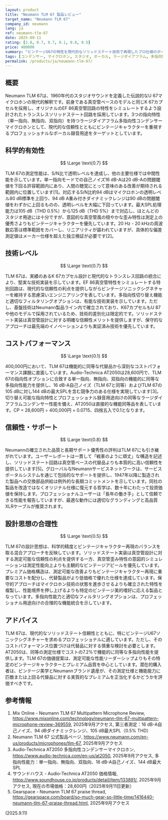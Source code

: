 ```yaml
---
layout: product
title: "Neumann TLM 67 製品レビュー"
target_name: "Neumann TLM 67"
company_id: neumann
lang: ja
ref: neumann-tlm-67
date: 2025-09-11
rating: [2.8, 0.7, 0.7, 0.1, 0.8, 0.5]
price: 400000
summary: "ビンテージU67の特性を現代的なソリッドステート技術で再現したプロ仕様のボーカルマイクですが、プレミアムおよび低価格帯の両方の代替品からコストパフォーマンス面で大きな課題に直面しています。"
tags: [コンデンサー, マイクロホン, スタジオ, ボーカル, ラージダイアフラム, 多指向性]
permalink: /products/ja/neumann-tlm-67/
---
```


## 概要

Neumann TLM 67は、1960年代のスタジオサウンドを定義した伝説的なU 67マイクロホンの現代的解釈です。前身である真空管ベースのモデルと同じK 67カプセルを採用し、オリジナルのEF 86真空管回路の特性をシミュレートするよう設計されたトランスレスソリッドステート回路を採用しています。3つの指向特性（単一指向、無指向、双指向）を持つラージダイアフラム多指向性コンデンサーマイクロホンとして、現代的な信頼性とともにビンテージキャラクターを重視するプロフェッショナルなボーカル録音用途をターゲットとしています。

## 科学的有効性

$$ \Large \text{0.7} $$

TLM 67の測定性能は、S/N比で透明レベルを達成し、他の主要仕様では中間性能を示しています。単一指向モードでの自己ノイズ16 dB-Aは20 dB-Aの問題閾値を下回る許容範囲内にあり、人間の聴覚にとって意味のある改善が期待される範囲内に位置しています[1]。対応するS/N比約94 dBはマイクロホンの透明レベル80 dB標準を上回り、94 dB A重み付きダイナミックレンジは90 dBの問題閾値をわずかに上回るものの、透明レベルを大幅に下回っています。最大SPL処理能力は105 dB（THD 0.5%）から125 dB（THD 5%）まで対応し、ほとんどのスタジオ用途には十分ですが、意図的な真空管風の穏やかな歪み特性は測定上の優秀さよりもビンテージキャラクターを優先しています。20 Hz - 20 kHzの周波数応答は標準範囲をカバーし、リニアリティが謳われていますが、具体的な偏差測定値はメーカー仕様を超えた独立検証が必要です[2]。

## 技術レベル

$$ \Large \text{0.7} $$

TLM 67は、実績のあるK 67カプセル設計と現代的なトランスレス回路の統合により、堅実な技術実装を示しています。EF 86真空管特性をシミュレートする特別回路は、現代的な信頼性の利点を提供しながらビンテージソニックシグネチャーを維持する思慮深いエンジニアリングを表しています。多指向性切り替え機能と適切なフィルタリングオプションは、有能な技術実装を示しています。ただし、基盤技術はNeumann製品ライン内で確立されており、K67カプセルもU 87や他のモデルで採用されているため、技術的差別化は限定的です。ソリッドステート実装は真空管設計に対する明確な信頼性メリットを提供しますが、保守的なアプローチは最先端のイノベーションよりも実証済み技術を優先しています。

## コストパフォーマンス

$$ \Large \text{0.1} $$

400,000円において、TLM 67は機能的に同等な代替品から深刻なコストパフォーマンス課題に直面しています。Audio-Technica AT2050は28,600円で、TLM 67の指向性オプションに合致する単一指向、無指向、双指向の機能的に同等な多指向性能力を提供し、16 dB-A自己ノイズ（TLM 67と同等）およびTLM 67の105 dBに対し144 dBの最大SPLを含む競争力のある仕様を実現しています[3]。切り替え可能な指向特性とプロフェッショナル録音用途向けの同等なラージダイアフラムコンデンサー性能を備え、AT2050は直接的な機能同等品を表しています。CP = 28,600円 ÷ 400,000円 = 0.0715、四捨五入で0.1となります。

## 信頼性・サポート

$$ \Large \text{0.8} $$

Neumannの確立された品質と長期サポート優秀性の評判はTLM 67にも引き継がれています。ユーザーレポートは一貫して「戦車のように頑丈」な構造を記述し、ソリッドステート回路は真空管ベースの代替品よりも本質的に高い信頼性を提供しています[5]。グローバルなNeumannサービスネットワークは、サービスポータルシステムを通じて包括的なサポートを提供し、1947年以降に製造された製品への交換部品供給は例外的な長期コミットメントを示しています。同社の製品を改造ではなくオリジナル仕様に復元する哲学は、数十年にわたって投資価値を保持します。プロフェッショナルユーザーは「長年の働き手」として信頼できる性能を報告していますが、最適な動作には適切なグランディングと高品質XLRケーブルが推奨されます。

## 設計思想の合理性

$$ \Large \text{0.5} $$

TLM 67の設計思想は、科学的精度とビンテージキャラクター再現のバランスを取る混合アプローチを反映しています。ソリッドステート実装は真空管設計に対する測定可能な信頼性の利点を提供する一方、真空管歪み特性の意図的シミュレーションは測定性能向上よりも主観的なビンテージアピールを優先しています。プレミアム価格構造は、測定可能な改善よりもビンテージキャラクター再現に重要なコストを配分し、代替製品がより低価格で優れた仕様を達成しています。保守的アプローチはマイクロホン技術の状態を進歩させるよりも確立された特性を複製し、性能境界を押し上げるよりも特定のビンテージ美的嗜好に応える製品となっています。多指向性能力と適切なフィルタリングオプションは、プロフェッショナル用途向けの合理的な機能統合を示しています。

## アドバイス

TLM 67は、現代的なソリッドステート信頼性とともに、特にビンテージU67ソニックシグネチャーを求めるプロフェッショナルに適しています。ただし、そのコストパフォーマンス位置づけは代替品に対する慎重な検討を必要とします。AT2050は、同等の測定仕様でコストの7.2%で機能的に同等な多指向性能を提供します。TLM 67の価値提案は、測定可能な性能リーダーシップよりもその特定のビンテージキャラクターとプレミアム品質を中心としています。潜在的購入者は、ビンテージ美学とNeumannブランド遺産が、その測定仕様と機能能力に匹敵または上回る代替品に対する実質的なプレミアムを正当化するかどうかを評価すべきです。

## 参考情報

1. Mix Online - Neumann TLM 67 Multipattern Microphone Review, https://www.mixonline.com/technology/neumann-tlm-67-multipattern-microphone-review-369559, 2025年9月アクセス, 第三者測定：16 dB-A自己ノイズ、94 dBダイナミックレンジ、105 dB最大SPL（0.5% THD）
2. Neumann TLM 67 公式製品ページ, https://www.neumann.com/en-us/products/microphones/tlm-67, 2025年9月アクセス
3. Audio-Technica AT2050 多指向性コンデンサーマイクロホン, https://www.audio-technica.com/en-us/at2050, 2025年9月アクセス, 多指向性能力：単一指向、無指向、双指向、16 dB-A自己ノイズ、144 dB最大SPL
4. サウンドハウス - Audio-Technica AT2050 価格情報, https://www.soundhouse.co.jp/products/detail/item/133891/, 2025年9月アクセス, 現在の市場価格：28,600円（2025年9月11日更新）
5. Gearspace - Neumann TLM 67 praise thread, https://gearspace.com/board/so-much-gear-so-little-time/1416440-neumann-tlm-67-praise-thread.html, 2025年9月アクセス

(2025.9.11)